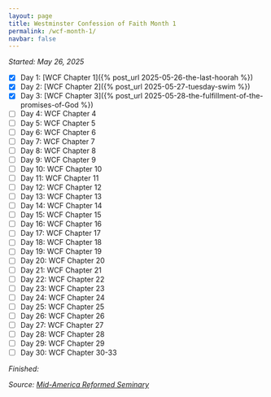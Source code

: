 ```yaml
---
layout: page
title: Westminster Confession of Faith Month 1
permalink: /wcf-month-1/
navbar: false
---
```


*Started: May 26, 2025*

- [x] Day 1: [WCF Chapter 1]({% post_url 2025-05-26-the-last-hoorah %})
- [x] Day 2: [WCF Chapter 2]({% post_url 2025-05-27-tuesday-swim %})
- [x] Day 3: [WCF Chapter 3]({% post_url 2025-05-28-the-fulfillment-of-the-promises-of-God %})
- [ ] Day 4: WCF Chapter 4
- [ ] Day 5: WCF Chapter 5
- [ ] Day 6: WCF Chapter 6
- [ ] Day 7: WCF Chapter 7
- [ ] Day 8: WCF Chapter 8
- [ ] Day 9: WCF Chapter 9
- [ ] Day 10: WCF Chapter 10
- [ ] Day 11: WCF Chapter 11
- [ ] Day 12: WCF Chapter 12
- [ ] Day 13: WCF Chapter 13
- [ ] Day 14: WCF Chapter 14
- [ ] Day 15: WCF Chapter 15
- [ ] Day 16: WCF Chapter 16
- [ ] Day 17: WCF Chapter 17
- [ ] Day 18: WCF Chapter 18
- [ ] Day 19: WCF Chapter 19
- [ ] Day 20: WCF Chapter 20
- [ ] Day 21: WCF Chapter 21
- [ ] Day 22: WCF Chapter 22
- [ ] Day 23: WCF Chapter 23
- [ ] Day 24: WCF Chapter 24
- [ ] Day 25: WCF Chapter 25
- [ ] Day 26: WCF Chapter 26
- [ ] Day 27: WCF Chapter 27
- [ ] Day 28: WCF Chapter 28
- [ ] Day 29: WCF Chapter 29
- [ ] Day 30: WCF Chapter 30-33

*Finished:*

*Source:* [*Mid-America Reformed Seminary*](https://s3.us-west-1.amazonaws.com/blog.swang.cloud/reformed-standards-monthly.pdf)